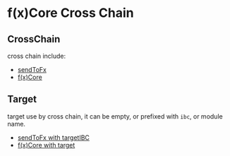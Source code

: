 # f(x)Core Cross Chain

## CrossChain

cross chain include:

* [sendToFx](./send-to-fx.md)
* [f(x)Core](./fx-core.md)

## Target

target use by cross chain, it can be empty, or prefixed with `ibc`, or module name.

* [sendToFx with targetIBC](./target.md#sendtofx-cross-chain-with-target)
* [f(x)Core with target](./target.md#f-x-core-cross-chain-with-target)